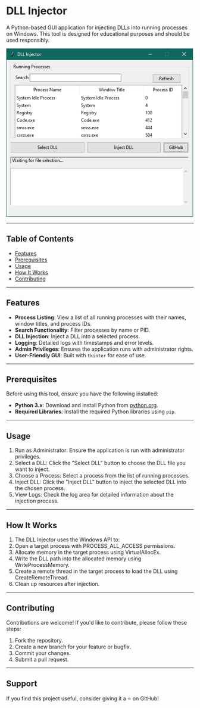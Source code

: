 # DLL Injector

A Python-based GUI application for injecting DLLs into running processes on Windows. This tool is designed for educational purposes and should be used responsibly.

![DLL Injector Screenshot](Screenshot.png)

---

## Table of Contents
- [Features](#features)
- [Prerequisites](#prerequisites)
- [Usage](#usage)
- [How It Works](#how-it-works)
- [Contributing](#contributing)

---

## Features
- **Process Listing**: View a list of all running processes with their names, window titles, and process IDs.
- **Search Functionality**: Filter processes by name or PID.
- **DLL Injection**: Inject a DLL into a selected process.
- **Logging**: Detailed logs with timestamps and error levels.
- **Admin Privileges**: Ensures the application runs with administrator rights.
- **User-Friendly GUI**: Built with `tkinter` for ease of use.

---

## Prerequisites
Before using this tool, ensure you have the following installed:
- **Python 3.x**: Download and install Python from [python.org](https://www.python.org/).
- **Required Libraries**: Install the required Python libraries using `pip`.

---

## Usage

1. Run as Administrator: Ensure the application is run with administrator privileges.
2. Select a DLL: Click the "Select DLL" button to choose the DLL file you want to inject.
3. Choose a Process: Select a process from the list of running processes.
4. Inject DLL: Click the "Inject DLL" button to inject the selected DLL into the chosen process.
5. View Logs: Check the log area for detailed information about the injection process.

---

## How It Works
1. The DLL Injector uses the Windows API to:
2. Open a target process with PROCESS_ALL_ACCESS permissions.
3. Allocate memory in the target process using VirtualAllocEx.
4. Write the DLL path into the allocated memory using WriteProcessMemory.
5. Create a remote thread in the target process to load the DLL using CreateRemoteThread.
6. Clean up resources after injection.

---

## Contributing
Contributions are welcome! If you'd like to contribute, please follow these steps:
1. Fork the repository.
2. Create a new branch for your feature or bugfix.
3. Commit your changes.
4. Submit a pull request.

---

## Support
If you find this project useful, consider giving it a ⭐ on GitHub!
